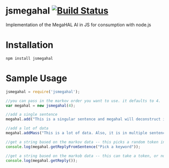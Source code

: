 jsmegahal [![Build Status](https://travis-ci.org/seiyria/jsmegahal.png?branch=master)](https://travis-ci.org/seiyria/jsmegahal)
=========

Implementation of the MegaHAL AI in JS for consumption with node.js

Installation
============
```
npm install jsmegahal
```

Sample Usage
============
```js
jsmegahal = require('jsmegahal');

//you can pass in the markov order you want to use. it defaults to 4.
var megahal = new jsmegahal(4);

//add a single sentence
megahal.add("This is a singular sentence and megahal will deconstruct it accordingly.");

//add a lot of data
megahal.addMass("This is a lot of data. Also, it is in multiple sentences!");

//get a string based on the markov data -- this picks a random token in the sentence
console.log(megahal.getReplyFromSentence("Pick a keyword"));

//get a string based on the markob data -- this can take a token, or nothing at all
console.log(megahal.getReply());
```
